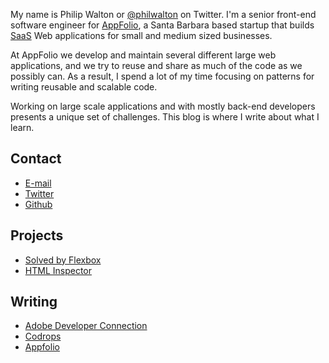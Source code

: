 <!--
{
  "layout": "default",
  "title": "About",
  "permalink": "about"
}
-->

My name is Philip Walton or [@philwalton](http://twitter.com/philwalton) on Twitter. I'm a senior front-end software engineer for [AppFolio](http://appfolio.com/about), a Santa Barbara based startup that builds [SaaS](http://en.wikipedia.org/wiki/Software_as_a_service) Web applications for small and medium sized businesses.

At AppFolio we develop and maintain several different large web applications, and we try to reuse and share as much of the code as we possibly can. As a result, I spend a lot of my time focusing on patterns for writing reusable and scalable code.

Working on large scale applications and with mostly back-end developers presents a unique set of challenges. This blog is where I write about what I learn.

## Contact

* [E-mail](mailto:philip@philipwalton.com)
* [Twitter](http://twitter.com/philwalton)
* [Github](http://github.com/philipwalton)

## Projects

* [Solved by Flexbox](http://philipwalton.github.io/solved-by-flexbox/)
* [HTML Inspector](https://github.com/philipwalton/html-inspector)

## Writing

* [Adobe Developer Connection](http://www.adobe.com/devnet/html5/articles/css-everything-is-global-and-how-to-deal-with-it.html)
* [Codrops](http://tympanus.net/codrops/2013/01/22/defending-presentational-class-names/)
* [Appfolio](http://engineering.appfolio.com/2012/11/16/css-architecture/)
